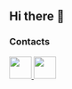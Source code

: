 ## Hi there 👋

<h3>Contacts</h3>

<a href="https://www.linkedin.com/in/YOUR_USERNAME" target="_blank">
  <img src="https://cdn.jsdelivr.net/gh/devicons/devicon/icons/linkedin/linkedin-original.svg" width="40"/>
</a>

<a href="mailto:yourmail@example.com">
  <img src="https://cdn.jsdelivr.net/gh/devicons/devicon/icons/google/google-original.svg" width="40"/>
</a>

<!--
**AnushkaK20/AnushkaK20** is a ✨ _special_ ✨ repository because its `README.md` (this file) appears on your GitHub profile.

Here are some ideas to get you started:

- 🔭 I’m currently working on ...
- 🌱 I’m currently learning ...
- 👯 I’m looking to collaborate on ...
- 🤔 I’m looking for help with ...
- 💬 Ask me about ...
- 📫 How to reach me: ...
- 😄 Pronouns: ...
- ⚡ Fun fact: ...
-->
